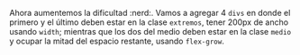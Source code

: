 Ahora aumentemos la dificultad :nerd:.
Vamos a agregar 4 `divs` en donde el primero y el último deben estar en la clase `extremos`, tener 200px de ancho usando `width`; mientras que los dos del medio deben estar en la clase `medio` y ocupar la mitad del espacio restante, usando `flex-grow`.